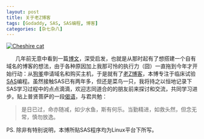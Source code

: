 ```yaml
---
layout: post
title: 关于老Z博客
tags: [Godaddy, SAS, SAS编程, 博客]
categories: [杂七杂八]
---
```

<p><a href="http://www.xianhuazeng.com/cn/wp-content/uploads/2015/04/Cheshire-cat.jpg"><img class="aligncenter size-full wp-image-340" src="http://www.xianhuazeng.com/cn/wp-content/uploads/2015/04/Cheshire-cat.jpg" alt="Cheshire cat" /></a></p><p>      几年前无意中看到一篇<span style="text-decoration: underline;"><a href="http://mindhacks.cn/2009/02/15/why-you-should-start-blogging-now/" target="_blank">博文</a></span>，深受启发，也就是从那时起有了想搭建一个自有域名的博客的想法，由于各种原因加上我那可怜的执行力（囧）一直拖到今年才开始行动：从<span style="text-decoration: underline;"><a href="http://godaddy.com/" target="_blank">狗爹</a></span>申请域名和购买主机，于是就有了<span style="text-decoration: underline;"><a href="http://www.xianhuazeng.com/cn">老Z博客</a></span>，本博专注于临床试验<span style="text-decoration: underline;"><a href="http://www.sas.com/zh_cn/home.html" target="_blank">SAS</a></span>编程。虽然接触SAS已有两年多，但还是菜鸟一只，我将持之以恒地记录下SAS学习过程中的点点滴滴，欢迎志同道合的的朋友前来探讨和交流，共同学习进步。贴上普贤菩萨的一段<span style="text-decoration: underline;"><a href="http://baike.baidu.com/link?url=_oxm8UsqOSnRSa_qDnHrX36X1AuvzT4GADwng_f19MyJj00Pbz8AHXQabbpHjmta78hlIwCOSx8YBBpzP7S4wK" target="_blank">偈语</a></span>，与君共勉：</p><blockquote><p>是日已过，命亦随减，如少水鱼，斯有何乐。当勤精进，如救头然，但念无常，慎勿放逸。</p></blockquote><p>PS. 除非有特别说明，本博所贴SAS程序均为Linux平台下所写。</p>
